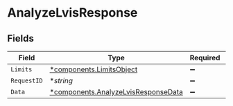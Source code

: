 # AnalyzeLvisResponse


## Fields

| Field                                                                                     | Type                                                                                      | Required                                                                                  | Description                                                                               | Example                                                                                   |
| ----------------------------------------------------------------------------------------- | ----------------------------------------------------------------------------------------- | ----------------------------------------------------------------------------------------- | ----------------------------------------------------------------------------------------- | ----------------------------------------------------------------------------------------- |
| `Limits`                                                                                  | [*components.LimitsObject](../../models/components/limitsobject.md)                       | :heavy_minus_sign:                                                                        | N/A                                                                                       |                                                                                           |
| `RequestID`                                                                               | **string*                                                                                 | :heavy_minus_sign:                                                                        | N/A                                                                                       | 17c3b70c5096df0e77e838323abb7029                                                          |
| `Data`                                                                                    | [*components.AnalyzeLvisResponseData](../../models/components/analyzelvisresponsedata.md) | :heavy_minus_sign:                                                                        | N/A                                                                                       |                                                                                           |